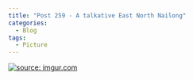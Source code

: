 ```yaml
---
title: "Post 259 - A talkative East North Nailong"
categories:
  - Blog
tags:
  - Picture
---
```


<a href="https://imgur.com/FAHCwFY"><img src="https://i.imgur.com/FAHCwFY.jpg" title="source: imgur.com" /></a>

<script src="https://utteranc.es/client.js"
        repo="serendipityinlife/serendipityinlife.github.io"
        issue-term="pathname"
        theme="github-light"
        crossorigin="anonymous"
        async>
</script>
